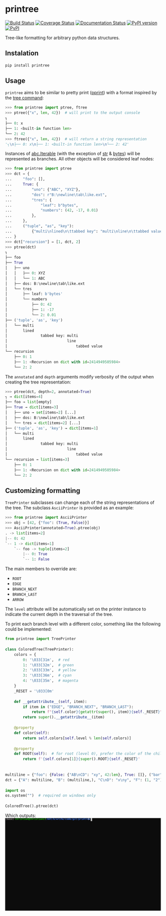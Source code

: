 # printree

[![Build Status](https://travis-ci.org/chrizzFTD/printree.svg?branch=master)](https://travis-ci.org/chrizzFTD/printree)
[![Coverage Status](https://coveralls.io/repos/github/chrizzFTD/printree/badge.svg?branch=master)](https://coveralls.io/github/chrizzFTD/printree?branch=master)
[![Documentation Status](https://readthedocs.org/projects/printree/badge/?version=latest)](https://printree.readthedocs.io/en/latest/?badge=latest)
[![PyPI version](https://badge.fury.io/py/printree.svg)](https://badge.fury.io/py/printree)
[![PyPI](https://img.shields.io/pypi/pyversions/printree.svg)](https://pypi.python.org/pypi/printree)

Tree-like formatting for arbitrary python data structures.

## Instalation
```bash
pip install printree
```

## Usage
`printree` aims to be similar to pretty print ([pprint](https://docs.python.org/3/library/pprint.html)) with a format inspired by the [tree command](https://en.wikipedia.org/wiki/Tree_(command)):

```python
>>> from printree import ptree, ftree
>>> ptree({"x", len, 42})  # will print to the output console
┐
├── 0: x
├── 1: <built-in function len>
└── 2: 42
>>> ftree({"x", len, 42})  # will return a string representation
'┐\n├── 0: x\n├── 1: <built-in function len>\n└── 2: 42'
```

Instances of [abc.Iterable](https://docs.python.org/3/library/collections.abc.html#collections.abc.Iterable) (with the exception of [str](https://docs.python.org/3/library/stdtypes.html#text-sequence-type-str) & [bytes](https://docs.python.org/3/library/stdtypes.html#bytes-objects)) will be represented as branches.
All other objects will be considered leaf nodes:
```python
>>> from printree import ptree
>>> dct = {
...     "foo": [],
...     True: {
...         "uno": {"ABC", "XYZ"},
...         "dos": r"B:\newline\tab\like.ext",
...         "tres": {
...             "leaf": b"bytes",
...             "numbers": (42, -17, 0.01)
...         },
...     },
...     ("tuple", "as", "key"):
...         {"multi\nlined\n\ttabbed key": "multi\nline\n\ttabbed value"}
... }
>>> dct["recursion"] = [1, dct, 2]
>>> ptree(dct)
┐
├── foo
├── True
│   ├── uno
│   │   ├── 0: XYZ
│   │   └── 1: ABC
│   ├── dos: B:\newline\tab\like.ext
│   └── tres
│       ├── leaf: b'bytes'
│       └── numbers
│           ├── 0: 42
│           ├── 1: -17
│           └── 2: 0.01
├── ('tuple', 'as', 'key')
│   └── multi
│       lined
│               tabbed key: multi
│                           line
│                               tabbed value
└── recursion
    ├── 0: 1
    ├── 1: <Recursion on dict with id=2414949505984>
    └── 2: 2
```
The `annotated` and `depth` arguments modify verbosity of the output when creating the tree representation:
```python
>>> ptree(dct, depth=2, annotated=True)
┐ → dict[items=4]
├── foo → list[empty]
├── True → dict[items=3]
│   ├── uno → set[items=2] [...]
│   ├── dos: B:\newline\tab\like.ext
│   └── tres → dict[items=2] [...]
├── ('tuple', 'as', 'key') → dict[items=1]
│   └── multi
│       lined
│               tabbed key: multi
│                           line
│                               tabbed value
└── recursion → list[items=3]
    ├── 0: 1
    ├── 1: <Recursion on dict with id=2414949505984>
    └── 2: 2
``` 

## Customizing formatting
`TreePrinter` subclasses can change each of the string representations of the tree. The subclass `AsciiPrinter` is provided as an example:
```python
>>> from printree import AsciiPrinter
>>> obj = [42, {"foo": (True, False)}]
>>> AsciiPrinter(annotated=True).ptree(obj)
. -> list[items=2]
|-- 0: 42
`-- 1 -> dict[items=1]
    `-- foo -> tuple[items=2]
        |-- 0: True
        `-- 1: False
```
The main members to override are:
- `ROOT`
- `EDGE`
- `BRANCH_NEXT`
- `BRANCH_LAST`
- `ARROW`

The `level` attribute will be automatically set on the printer instance to indicate the current depth in the traversal of the tree.

To print each branch level with a different color, something like the following could be implemented:
```python
from printree import TreePrinter

class ColoredTree(TreePrinter):
    colors = {
        0: '\033[31m',  # red
        1: '\033[32m',  # green
        2: '\033[33m',  # yellow
        3: '\033[36m',  # cyan
        4: '\033[35m',  # magenta
    }
    _RESET = '\033[0m'

    def __getattribute__(self, item):
        if item in ("EDGE", "BRANCH_NEXT", "BRANCH_LAST"):
            return f"{self.color}{getattr(super(), item)}{self._RESET}"
        return super().__getattribute__(item)

    @property
    def color(self):
        return self.colors[self.level % len(self.colors)]

    @property
    def ROOT(self):  # for root (level 0), prefer the color of the children (level 1) 
        return f'{self.colors[1]}{super().ROOT}{self._RESET}'


multiline = {"foo": {False: {"AB\nCD": "xy", 42:len}, True: []}, ("bar",): []}
dct = {"A": multiline, "B": (multiline,), "C\nD": "x\ny", "F": (1, "2")}

import os
os.system("")  # required on windows only

ColoredTree().ptree(dct)
```
Which outputs:
![](colored_example.svg)
